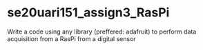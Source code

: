 # se20uari151_assign3_RasPi
Write a code using any library (preffered: adafruit) to perform data acquisition from a RasPi from a digital sensor
